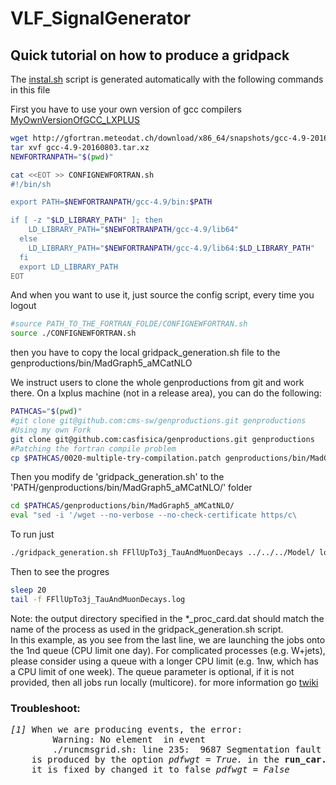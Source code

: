 <!-- To automatic generation of install.sh: All no code lines must start with #, <par>, * , or contain # -->
# VLF_SignalGenerator

<!-- Comments -->

## Quick tutorial on how to produce a gridpack
<par> The [instal.sh](./install.sh) script is generated automatically with the following commands in this file </par>

<par>First you have to use your own version of gcc compilers [MyOwnVersionOfGCC_LXPLUS](https://github.com/casfisica/MyOwnVersionOfGCC_LXPLUS.git)</par>

```bash
wget http://gfortran.meteodat.ch/download/x86_64/snapshots/gcc-4.9-20160803.tar.xz
tar xvf gcc-4.9-20160803.tar.xz
NEWFORTRANPATH="$(pwd)"

cat <<EOT >> CONFIGNEWFORTRAN.sh 
#!/bin/sh

export PATH=$NEWFORTRANPATH/gcc-4.9/bin:$PATH

if [ -z "$LD_LIBRARY_PATH" ]; then
    LD_LIBRARY_PATH="$NEWFORTRANPATH/gcc-4.9/lib64"
  else
    LD_LIBRARY_PATH="$NEWFORTRANPATH/gcc-4.9/lib64:$LD_LIBRARY_PATH"
  fi
  export LD_LIBRARY_PATH
EOT
```
<par>And when you want to use it, just source the config script, every time you logout</par>


```bash
#source PATH_TO_THE_FORTRAN_FOLDE/CONFIGNEWFORTRAN.sh 
source ./CONFIGNEWFORTRAN.sh 

```

<par>then you have to copy the local gridpack_generation.sh file to the genproductions/bin/MadGraph5_aMCatNLO</par>

<par> We instruct users to clone the whole genproductions from git and work there. On a lxplus machine (not in a release area), you can do the following:</par>

```bash
PATHCAS="$(pwd)"
#git clone git@github.com:cms-sw/genproductions.git genproductions
#Using my own Fork
git clone git@github.com:casfisica/genproductions.git genproductions
#Patching the fortran compile problem
cp $PATHCAS/0020-multiple-try-compilation.patch genproductions/bin/MadGraph5_aMCatNLO/patches/

```
<par>Then you modify  de 'gridpack_generation.sh' to the 'PATH/genproductions/bin/MadGraph5_aMCatNLO/' folder</par>

```bash
cd $PATHCAS/genproductions/bin/MadGraph5_aMCatNLO/
eval "sed -i '/wget --no-verbose --no-check-certificate https/c\            cp $PATHCAS\/Model\/\$model .\/' gridpack_generation.sh"

```
<par>To run just </par>
    
```bash
./gridpack_generation.sh FFllUpTo3j_TauAndMuonDecays ../../../Model/ local &

```

<par>Then to see the progres</par>

```bash
sleep 20
tail -f FFllUpTo3j_TauAndMuonDecays.log 
```


<par> Note: the output directory specified in the *_proc_card.dat should match the name of the process as used in the gridpack_generation.sh script. <br>
    In this example, as you see from the last line, we are launching the jobs onto the 1nd queue (CPU limit one day). For complicated processes (e.g. W+jets), please consider using a queue with a longer CPU limit (e.g. 1nw, which has a CPU limit of one week). The queue parameter is optional, if it is not provided, then all jobs run locally (multicore). for more information go  [twiki](https://twiki.cern.ch/twiki/bin/viewauth/CMS/QuickGuideMadGraph5aMCatNLO) </par>

### Troubleshoot: 
<pre><i>[1]</i> When we are producing events, the error:
        Warning: No element <mgrwt> in event
        ./runcmsgrid.sh: line 235:  9687 Segmentation fault      (core dumped)
    is produced by the option <i>pdfwgt = True.</i> in the <b>run_car.dat</b>, and 
    it is fixed by changed it to false <i>pdfwgt = False</i> </pre>
